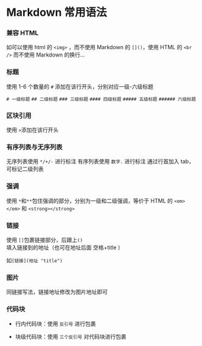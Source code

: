 # Markdown 常用语法

### 兼容 HTML

如可以使用 html 的 `<img>` ，而不使用 Markdown 的 `[]()`，使用 HTML 的 `<br />` 而不使用 Markdown 的换行...

### 标题

使用 1-6 个数量的 `#` 添加在该行开头，分别对应一级-六级标题

`# 一级标题`
`## 二级标题`
`### 三级标题`
`#### 四级标题`
`##### 五级标题`
`###### 六级标题`

### 区块引用

使用 `>`添加在该行开头

### 有序列表与无序列表

无序列表使用 `*/+/-` 进行标注
有序列表使用 `数字.` 进行标注
通过行首加入 tab，可标记二级列表

### 强调

使用 `*`和`**`包住强调的部分，分别为一级和二级强调，等价于 HTML 的 `<em></em>` 和 `<strong></strong>`

### 链接

使用 `[]`包裹链接部分，后跟上`()`填入链接到的地址（也可在地址后面 空格+title ）

如`[链接](地址 "title")`

### 图片

同链接写法，链接地址修改为图片地址即可

### 代码块

- 行内代码块：使用 `反引号` 进行包裹

- 块级代码块：使用 `三个反引号` 对代码块进行包裹
